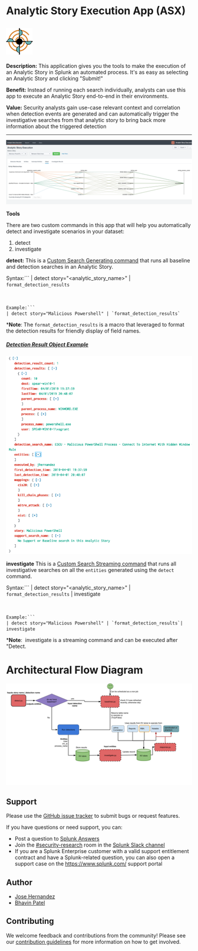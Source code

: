 # Analytic Story Execution App (ASX)
![](static/appIconAlt_2x.png)
----

**Description:** This application gives you the tools to make the execution of an Analytic Story in Splunk an automated process. It's as easy as selecting an Analytic Story and clicking "Submit!"

**Benefit:** Instead of running each search individually, analysts can use this app to execute an Analytic Story end-to-end in their environments.

**Value:** Security analysts gain use-case relevant context and correlation when detection events are generated and can automatically trigger the investigative searches from that analytic story to bring back more information about the triggered detection

----

![](static/screenshot.png)


**Tools**

There are two custom commands in this app that will help you automatically detect and investigate scenarios in your dataset:

1. detect
2. investigate

**detect:** 
This is a [Custom Search Generating command](https://dev.splunk.com/enterprise/docs/developapps/customsearchcommands/) that runs all baseline and detection searches in an Analytic Story. 

Syntax:```
| detect story="<analytic_story_name>" | `format_detection_results`
```


Example:```
| detect story="Malicious Powershell" | `format_detection_results`
```

***Note**: The `format_detection_results` is a macro that leveraged to format the detection results for friendly display of field names.


##### [Detection Result Object Example](https://jsoneditoronline.org/?id=5527dddc593545baa60c5cfd4b10b2f0)

![](static/object_example.png)

**investigate**
This is a [Custom Search Streaming command](https://dev.splunk.com/enterprise/docs/developapps/customsearchcommands/) that runs all investigative searches on all the `entities` generated using the `detect` command.

Syntax:```
| detect story="<analytic_story_name>" 
| `format_detection_results` | investigate
```


Example:```
| detect story="Malicious Powershell" | `format_detection_results`| investigate
```

***Note**:  investigate is a streaming command and can be executed after "Detect.



# Architectural Flow Diagram
![](static/architecture.png)

## Support
Please use the [GitHub issue tracker](https://github.com/splunk/analytic_story_execution/issues) to submit bugs or request features.

If you have questions or need support, you can:

* Post a question to [Splunk Answers](http://answers.splunk.com)
* Join the [#security-research](https://splunk-usergroups.slack.com/messages/C1RH09ERM/) room in the [Splunk Slack channel](http://splunk-usergroups.slack.com)
* If you are a Splunk Enterprise customer with a valid support entitlement contract and have a Splunk-related question, you can also open a support case on the https://www.splunk.com/ support portal

## Author
* [Jose Hernandez](https://twitter.com/d1vious)
* [Bhavin Patel](https://twitter.com/hackpsy)


## Contributing
We welcome feedback and contributions from the community! Please see our [contribution guidelines](docs/CONTRIBUTING.md) for more information on how to get involved. 
